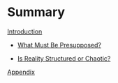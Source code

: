 # Summary

[Introduction](introduction.md)



- [What Must Be Presupposed?](1-What_Must_Be_Presupposed.md)

- [Is Reality Structured or Chaotic?](Is_Reality_Structured_or_Chaotic.md)

[Appendix](appendix.md)
